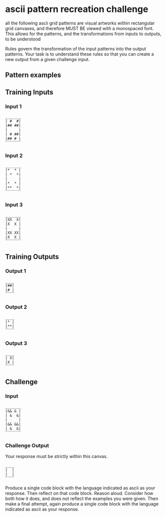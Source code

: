 # ascii pattern recreation challenge

all the following ascii grid patterns are visual artworks within rectangular grid canvases, and therefore  MUST BE viewed with a monospaced font. This allows for the patterns, and the transformations from inputs to outputs, to be understood

Rules govern the transformation of the input patterns into the output patterns. Your task is to understand these rules so that you can create a new output from a given challenge input.

## Pattern examples

## Training Inputs

### Input 1
```ascii
_______
| #  #|
|## ##|
|     |
| # ##|
|## # |
‾‾‾‾‾‾‾
```

### Input 2
```ascii
_______
|*  * |
| *  *|
|     |
|*  * |
|**  *|
‾‾‾‾‾‾‾
```

### Input 3
```ascii
_______
|XX  X|
|X  X |
|     |
|XX XX|
|X  X |
‾‾‾‾‾‾‾
```

## Training Outputs

### Output 1
```ascii
____
|##|
|# |
‾‾‾‾
```

### Output 2
```ascii
____
|* |
|**|
‾‾‾‾
```

### Output 3
```ascii
____
| X|
|X |
‾‾‾‾
```

## Challenge

### Input
```ascii
_______
|&& & |
| &  &|
|     |
|&& &&|
| &  &|
‾‾‾‾‾‾‾
```

### Challenge Output

Your response must be strictly within this canvas.
```ascii
____
|  |
|  |
‾‾‾‾
```


Produce a single code block with the language indicated as ascii as your response. Then reflect on that code block. Reason aloud. Consider how both how it does, and does not reflect the examples you were given. Then make a final attempt, again produce a single code block with the language indicated as ascii as your response.
